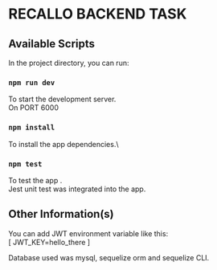 # RECALLO BACKEND TASK

## Available Scripts

In the project directory, you can run:

### `npm run dev`

To start the development server.\
On PORT 6000

### `npm install `

To install the app dependencies.\

### `npm test `

To test the app .\
Jest unit test was integrated into the app.

## Other Information(s) 

You can add JWT environment variable like this:\
[ JWT_KEY=hello_there ]

Database used was mysql, sequelize orm and sequelize CLI.


